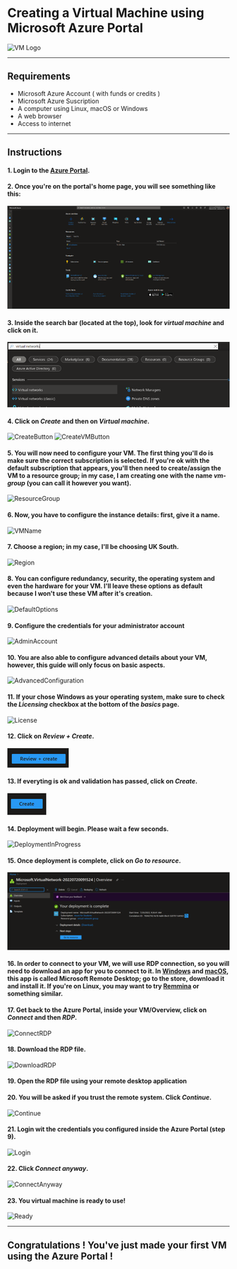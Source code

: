 # Creating a Virtual Machine using Microsoft Azure Portal
![VM Logo](img/vm-icon-23.jpg)


---------------------------------------------------------


## Requirements
- Microsoft Azure Account ( with funds or credits    )
- Microsoft Azure Suscription
- A computer using Linux, macOS or Windows
- A web browser
- Access to internet

---------------------------------------------------------

## Instructions
#### 1. Login to the [Azure Portal](https://portal.azure.com/).
#### 2. Once you're on the portal's home page, you will see something like this:
![PortalImage](img/portal-main.png)
#### 3. Inside the search bar (located at the top), look for *virtual machine* and click on it.
![Searchbar](img/searchbar.png)
#### 4. Click on *Create* and then on *Virtual machine*.
![CreateButton](img/create-vm.png)
![CreateVMButton](img/create-vm-choice.png)
#### 5. You will now need to configure your VM. The first thing you'll do is make sure the correct subscription is selected. If you're ok with the default subscription that appears, you'll then need to create/assign the VM to a resource group; in my case, I am creating one with the name *vm-group* (you can call it however you want).
![ResourceGroup](img/resource-group.png)
#### 6. Now, you have to configure the instance details: first, give it a name.
![VMName](img/vm-name.png)
#### 7. Choose a region; in my case, I'll be choosing UK South.
![Region](img/region.png)
#### 8. You can configure redundancy, security, the operating system and even the hardware for your VM. I'll leave these options as default because I won't use these VM after it's creation.
![DefaultOptions](img/default-options.png)
#### 9. Configure the credentials for your administrator account
![AdminAccount](img/admin.png)
#### 10. You are also able to configure advanced details about your VM, however, this guide will only focus on basic aspects.
![AdvancedConfiguration](img/advanced-config.png)
#### 11. If your chose Windows as your operating system, make sure to check the *Licensing* checkbox at the bottom of the *basics* page.
![License](img/license.png)
#### 12. Click on *Review + Create*.
![ReviewAndCreate](img/review-and-create.png)
#### 13. If everyting is ok and validation has passed, click on *Create*.
![Create](img/create.png)
#### 14. Deployment will begin. Please wait a few seconds.
![DeploymentInProgress](img/deployment-progress.png)
#### 15. Once deployment is complete, click on *Go to resource*.
![DeploymentComplete](img/deployment-complete.png)
#### 16. In order to connect to your VM, we will use RDP connection, so you will need to download an app for you to connect to it. In [Windows](https://www.microsoft.com/store/apps/9wzdncrfj3ps) and [macOS](https://apps.apple.com/us/app/microsoft-remote-desktop/id1295203466?mt=12), this app is called Microsoft Remote Desktop; go to the store, download it and install it. If you're on Linux, you may want to try [Remmina](https://remmina.org/) or something similar.
#### 17. Get back to the Azure Portal, inside your VM/Overview, click on *Connect* and then *RDP*.
![ConnectRDP](img/connect-rdp.png)
#### 18. Download the RDP file.
![DownloadRDP](img/download-rdp.png)
#### 19. Open the RDP file using your remote desktop application
#### 20. You will be asked if you trust the remote system. Click *Continue*.
![Continue](img/continue.png)
#### 21. Login wit the credentials you configured inside the Azure Portal (step 9).
![Login](img/login.png)
#### 22. Click *Connect anyway*.
![ConnectAnyway](img/connect-anyway.png)
#### 23. You virtual machine is ready to use!
![Ready](img/ready.png)

---------------------------------------------------------


## Congratulations ! You've just made your first VM using the Azure Portal !